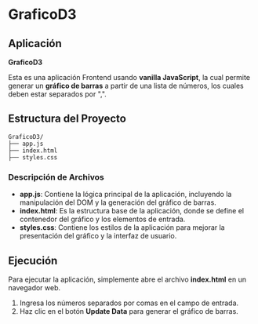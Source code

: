 # GraficoD3

## Aplicación
**GraficoD3**

Esta es una aplicación Frontend usando **vanilla JavaScript**, la cual permite generar un **gráfico de barras** a partir de una lista de números, los cuales deben estar separados por ",".

## Estructura del Proyecto
```
GraficoD3/
├── app.js
├── index.html
├── styles.css
```

### Descripción de Archivos
- **app.js**: Contiene la lógica principal de la aplicación, incluyendo la manipulación del DOM y la generación del gráfico de barras.
- **index.html**: Es la estructura base de la aplicación, donde se define el contenedor del gráfico y los elementos de entrada.
- **styles.css**: Contiene los estilos de la aplicación para mejorar la presentación del gráfico y la interfaz de usuario.

## Ejecución
Para ejecutar la aplicación, simplemente abre el archivo **index.html** en un navegador web.

1. Ingresa los números separados por comas en el campo de entrada.
2. Haz clic en el botón **Update Data** para generar el gráfico de barras.

